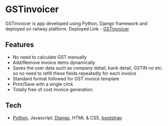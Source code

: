 # GSTinvoicer
GSTinvoicer is app developed using Python, Django framework and deployed on railway platform.
Deployed Link - [GSTinvoicer](https://gstinvoicer-production.up.railway.app/)

## Features
* No need to calculate GST manually
* Add/Remove invoice items dynamically
* Saves the user data such as company detail, bank detail, GSTIN no etc. so no need to refill these fields 
   repeatedly for each invoice
* Standard format followed for GST invoice template
* Print/Save with a single click
* Totally free of cost invoice generation.

## Tech

- [Python],  Javascript, [Django], HTML & CSS, [bootstrap]

   

   [Python]: <https://www.python.org/>
   [Django]: <https://www.djangoproject.com/>
   [bootstrap]: <https://getbootstrap.com/>

